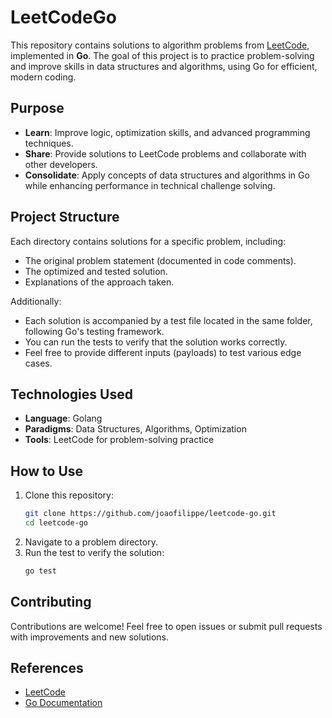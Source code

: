 # LeetCodeGo

This repository contains solutions to algorithm problems from [LeetCode](https://leetcode.com/), implemented in **Go**. The goal of this project is to practice problem-solving and improve skills in data structures and algorithms, using Go for efficient, modern coding.

## Purpose

- **Learn**: Improve logic, optimization skills, and advanced programming techniques.
- **Share**: Provide solutions to LeetCode problems and collaborate with other developers.
- **Consolidate**: Apply concepts of data structures and algorithms in Go while enhancing performance in technical challenge solving.

## Project Structure

Each directory contains solutions for a specific problem, including:
- The original problem statement (documented in code comments).
- The optimized and tested solution.
- Explanations of the approach taken.

Additionally:
- Each solution is accompanied by a test file located in the same folder, following Go's testing framework.
- You can run the tests to verify that the solution works correctly.
- Feel free to provide different inputs (payloads) to test various edge cases.

## Technologies Used

- **Language**: Golang
- **Paradigms**: Data Structures, Algorithms, Optimization
- **Tools**: LeetCode for problem-solving practice

## How to Use

1. Clone this repository:
   ```bash
   git clone https://github.com/joaofilippe/leetcode-go.git
   cd leetcode-go
   ```
2. Navigate to a problem directory.
3. Run the test to verify the solution:
   ```bash
   go test
   ```

## Contributing

Contributions are welcome! Feel free to open issues or submit pull requests with improvements and new solutions.

## References

- [LeetCode](https://leetcode.com/)
- [Go Documentation](https://golang.org/doc/)
